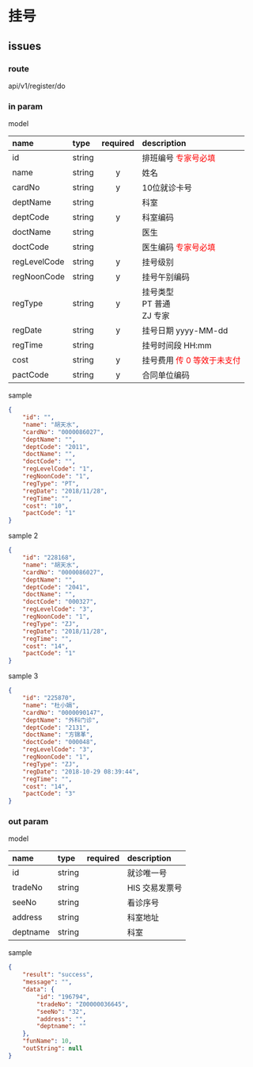 # 挂号

## issues

<span style="color:red">
</span>

### route

api/v1/register/do

### in param

model

|name|type|required|description|
|:-|:-|:-:|:-|
|id|string||排班编号 <span style="color:red">专家号必填</span>|
|name|string|y|姓名|
|cardNo|string|y|10位就诊卡号|
|deptName|string||科室|
|deptCode|string|y|科室编码|
|doctName|string||医生|
|doctCode|string||医生编码 <span style="color:red">专家号必填</span>|
|regLevelCode|string|y|挂号级别|
|regNoonCode|string|y|挂号午别编码|
|regType|string|y|挂号类型<br>PT 普通<br>ZJ 专家|
|regDate|string|y|挂号日期 yyyy-MM-dd|
|regTime|string||挂号时间段 HH:mm|
|cost|string|y|挂号费用 <span style="color:red">传 0 等效于未支付</span>|
|pactCode|string|y|合同单位编码|

sample

```json
{
    "id": "",
    "name": "胡天水",
    "cardNo": "0000086027",
    "deptName": "",
    "deptCode": "2011",
    "doctName": "",
    "doctCode": "",
    "regLevelCode": "1",
    "regNoonCode": "1",
    "regType": "PT",
    "regDate": "2018/11/28",
    "regTime": "",
    "cost": "10",
    "pactCode": "1"
}
```

sample 2

```json
{
    "id": "228168",
    "name": "胡天水",
    "cardNo": "0000086027",
    "deptName": "",
    "deptCode": "2041",
    "doctName": "",
    "doctCode": "000327",
    "regLevelCode": "3",
    "regNoonCode": "1",
    "regType": "ZJ",
    "regDate": "2018/11/28",
    "regTime": "",
    "cost": "14",
    "pactCode": "1"
}
```

sample 3

```json
{
    "id": "225870",
    "name": "杜小娟",
    "cardNo": "0000090147",
    "deptName": "外科门诊",
    "deptCode": "2131",
    "doctName": "方锦革",
    "doctCode": "000048",
    "regLevelCode": "3",
    "regNoonCode": "1",
    "regType": "ZJ",
    "regDate": "2018-10-29 08:39:44",
    "regTime": "",
    "cost": "14",
    "pactCode": "3"
}
```

### out param

model

|name|type|required|description|
|:-|:-|:-:|:-|
|id|string||就诊唯一号
|tradeNo|string||HIS 交易发票号|
|seeNo|string||看诊序号|
|address|string||科室地址|
|deptname|string||科室|

sample

```json
{
    "result": "success",
    "message": "",
    "data": {
        "id": "196794",
        "tradeNo": "Z00000036645",
        "seeNo": "32",
        "address": "",
        "deptname": ""
    },
    "funName": 10,
    "outString": null
}
```
